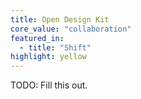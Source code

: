 ```yaml
---
title: Open Design Kit
core_value: "collaboration"
featured_in:
  - title: "Shift"
highlight: yellow
---
```


TODO: Fill this out.
